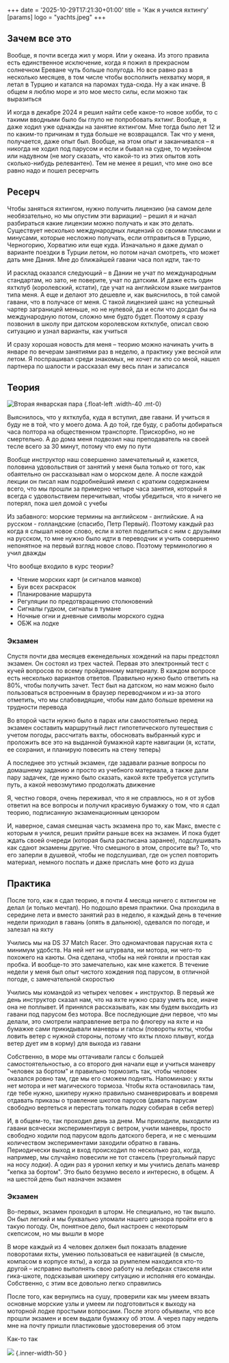 +++
date = '2025-10-29T17:21:30+01:00'
title = 'Как я учился яхтингу'
[params]
  logo = "yachts.jpeg"
+++

## Зачем все это
Вообще, я почти всегда жил у моря. Или у океана. Из этого правила есть единственное исключение, когда я пожил в прекрасном солнечном Ереване чуть больше полугода. Но все равно раз в несколько месяцев, в том числе чтобы восполнить нехватку моря, я летал в Турцию и катался на паромах туда-сюда. Ну а как иначе. В общем я люблю море и это мое место силы, если можно так выразиться

И когда в декабре 2024 я решил найти себе какое-то новое хобби, то с такими вводными было бы глупо не попробовать яхтинг. Вообще, я даже ходил уже однажды на занятие яхтингом. Мне тогда было лет 12 и по каким-то причинам я туда больше не возвращался. Так что у меня, получается, даже опыт был. Вообще, на этом опыт и заканчивался – я никогда не ходил под парусом и если и бывал на судне, то музейном или надувном (не могу сказать, что какой-то из этих опытов хоть сколько-нибудь релевантен). Тем не менее я решил, что мне оно все равно надо и пошел ресерчить

## Ресерч
Чтобы заняться яхтингом, нужно получить лицензию (на самом деле необязательно, но мы опустим эти вариации) – решил я и начал разбираться какие лицензии можно получать и как это делать. Существует несколько международных лицензий со своими плюсами и минусами, которые несложно получать, если отправиться в Турцию, Черногорию, Хорватию или еще куда. Изначально я даже думал о варианте поездки в Турции летом, но потом начал смотреть, что может дать мне Дания. Мне до ближайшей гавани часа пол идти, так-то

И расклад оказался следующий – в Дании не учат по международным стандартам, но зато, не поверите, учат по датским. И даже есть один яхтклуб (королевский, кстати), где учат на английском языке мигрантов типа меня. А еще и делают это дешевле и, как выяснилось, в той самой гавани, что в получасе от меня. С такой лицензией шанс на успешный чартер заграницей меньше, но не нулевой, да и если что досдал бы на международную потом, сложно мне будто будет. Поэтому я сразу позвонил в школу при датском королевском яхтклубе, описал свою ситуацию и узнал варианты, как учиться

И сразу хорошая новость для меня – теорию можно начинать учить в январе по вечерам занятиями раз в неделю, а практику уже весной или летом. Я поспрашивал среди знакомых, не хочет ли кто со мной, нашел партнера по шалости и рассказал ему весь план и записался

## Теория
![](theory.jpeg "Вторая январская пара")
{.float-left .width-40 .mt-0}

Выяснилось, что у яхтклуба, куда я вступил, две гавани. И учиться я буду не в той, что у моего дома. А до той, где буду, с работы добираться часа полтора на общественном транспорте. Прискорбно, но не смертельно. А до дома меня подвозил наш преподаватель на своей тесле всего за 30 минут, потому что ему по пути

Вообще инструктор наш совершенно замечательный и, кажется, половина удовольствия от занятий у меня была только от того, как обаятельно он рассказывал нам о морском деле. А после каждой лекции он писал нам подробнейший имеил с кратким содержанием всего, что мы прошли за примерно четыре часа занятия, который я всегда с удовольствием перечитывал, чтобы убедиться, что я ничего не потерял, пока шел домой с учебы

Из забавного: морские термины на английском - английские. А на русском - голландские (спасибо, Петр Первый). Поэтому каждый раз когда я слышал новое слово, если я хотел поделиться с ним с друзьями на русском, то мне нужно было идти в переводчик и учить совершенно непонятное на первый взгляд новое слово. Поэтому терминологию я учил дважды

Что вообще входило в курс теории?

- Чтение морских карт (и сигналов маяков)
- Буи всех раскрасок
- Планирование маршрута
- Регуляции по предотвращению столкновений
- Сигналы гудком, сигналы в тумане
- Ночные огни и дневные символы морского судна
- ОБЖ на лодке

### Экзамен
Спустя почти два месяцев еженедельных хождений на пары предстоял экзамен. Он состоял из трех частей. Первая это электронный тест с кучей вопросов по всему пройденному материалу. В каждом вопросе есть несколько вариантов ответов. Правильно нужно было ответить на 80%, чтобы получить зачет. Тест был на датском, но нам можно было пользоваться встроенным в браузер переводчиком и из-за этого отметить, что мы слабовидящие, чтобы нам дало больше времени на трудности перевода

Во второй части нужно было в парах или самостоятельно перед экзамен составить маршрутный лист гипотетического путешествия с учетом погоды, рассчитать вахты, обосновать выбранный курс и проложить все это на выданной бумажной карте навигации (я, кстати, ее сохранил, и планирую повесить на стену теперь)

А последнее это устный экзамен, где задавали разные вопросы по домашнему заданию и просто из учебного материала, а также дали пару задачек, где нужно было сказать, какой яхте требуется уступить путь, а какой невозмутимо продолжать движение

Я, честно говоря, очень переживал, что я не справлюсь, но я от зубов ответил на все вопросы и получил красивую бумажку о том, что я сдал теорию, подписанную экзаменационным цензором

И, наверное, самая смешная часть экзамена про то, как Макс, вместе с которым я учился, решил прийти раньше всех на экзамен. И пока будет ждать своей очереди (которая была расписана заранее), подслушивать как сдают экзамены другие. Что смешного в этом, спросите вы? То, что его заперли в душевой, чтобы не подслушивал, где он успел повторить материал, немного поспать и даже прислать мне фото из душа

## Практика
После того, как я сдал теорию, я почти 4 месяца ничего с яхтингом не делал (и только мечтал). Но подошло время практики. Она проходила в середине лета и вместо занятий раз в неделю, я каждый день в течение недели приходил в гавань (опять в дальнюю), одевался по погоде, и залезал на яхту

Учились мы на DS 37 Match Racer. Это одномачтовая парусная яхта с минимум удобств. На ней нет ни штурвала, ни мотора, ни чего-то похожего на каюты. Она сделана, чтобы на ней гоняли и простая как пробка. И вообще-то это замечательно, как мне кажется. В течение недели у меня был опыт чистого хождения под парусом, в отличной погоде, с замечательной скоростью

Учились мы командой из четырех человек + инструктор. В первый же день инструктор сказал нам, что на яхте нужно сразу уметь все, иначе она не поплывет. И принялся рассказывать, как мы будем выходить из гавани под парусом без мотора. Все последующие дни первое, что мы делали, это смотрели направление ветра по флюгеру на яхте и на бумажке сами прикидывали маневры и галсы (повороты яхты, чтобы ловить ветер с нужной стороны, потому что яхты плохо плывут, когда ветер дует им в корму) для выхода из гавани

Собственно, в море мы оттачивали галсы с большей самостоятельностью, а со второго дня начали еще и учиться маневру "человек за бортом" и правильно тормозить так, чтобы человек оказался ровно там, где мы его сможем поднять. Напоминаю: у яхты нет мотора и нет магического тормоза. Чтобы яхта остановилась там, где тебе нужно, шкиперу нужно правильно сманеврировать и вовремя отдавать приказы о травление шкотов парусов (давать парусам свободно вертеться и перестать толкать лодку собирая в себя ветер)

И, в общем-то, так проходил день за днем. Мы приходили, выходили из гавани всячески экспериментируя с ветром, учили маневры, просто свободно ходили под парусом вдоль датского берега, и не с меньшим количеством экспериментами заходили обратно в гавань. Периодически выход и вход происходил по несколько раз, когда, например, мы случайно повесили не тот стаксель (треугольный парус на носу лодки). А один раз я уронил кепку и мы учились делать маневр "кепка за бортом". Это было безумно весело и интересно, в общем. А на шестой день был назначен экзамен

### Экзамен
Во-первых, экзамен проходил в шторм. Не специально, но так вышло. Он был легкий и мы буквально уломали нашего цензора пройти его в такую погоду. Он, понятное дело, был настроен с некоторым скепсисом, но мы вышли в море

В море каждый из 4 человек должен был показать владение поворотами яхты, умению пользоваться ее навигацией (в смысле, компасом в корпусе яхты), а когда за румпелем находился кто-то другой – исправно выполнять свою работу на лебедках стакселя или гика-шкоте, подсказывая шкиперу ситуацию и исполняя его команды. Собственно, с этим все довольно легко справились

После того, как вернулись на сушу, проверили как мы умеем вязать основные морские узлы и умеем ли подготовиться к выходу на моторной лодке простыми вопросами. После этого объявили, что все прошли экзамен и всем выдали бумажку об этом. А через пару недель мне на почту пришли пластиковые удостоверения об этом

Как-то так

![](lighthouse.jpeg)
{.inner-width-50 }
